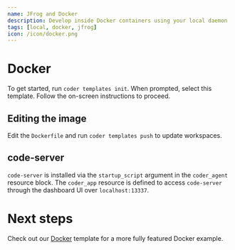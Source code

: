 ```yaml
---
name: JFrog and Docker
description: Develop inside Docker containers using your local daemon
tags: [local, docker, jfrog]
icon: /icon/docker.png
---
```


# Docker

To get started, run `coder templates init`. When prompted, select this template.
Follow the on-screen instructions to proceed.

## Editing the image

Edit the `Dockerfile` and run `coder templates push` to update workspaces.

## code-server

`code-server` is installed via the `startup_script` argument in the `coder_agent`
resource block. The `coder_app` resource is defined to access `code-server` through
the dashboard UI over `localhost:13337`.

# Next steps

Check out our [Docker](../../templates/docker/) template for a more fully featured Docker
example.
